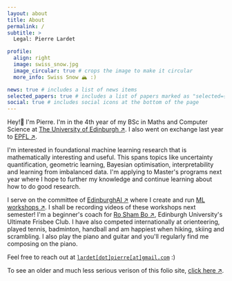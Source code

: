 ```yaml
---
layout: about
title: About
permalink: /
subtitle: >
  Legal: Pierre Lardet

profile:
  align: right
  image: swiss_snow.jpg
  image_circular: true # crops the image to make it circular
  more_info: Swiss Snow 🏔️ :)

news: true # includes a list of news items
selected_papers: true # includes a list of papers marked as "selected={true}"
social: true # includes social icons at the bottom of the page
---
```


Hey!👋 I'm Pierre. I'm in the 4th year of my BSc in Maths and Computer Science at [The University of Edinburgh ↗](https://www.ed.ac.uk/). I also went on exchange last year to [EPFL ↗](https://www.epfl.ch/en/).

I'm interested in foundational machine learning research that is mathematically interesting and useful. This spans topics like uncertainty quantification, geometric learning, Bayesian optimisation, interpretability and learning from imbalanced data. I'm applying to Master's programs next year where I hope to further my knowledge and continue learning about how to do good research.

I serve on the committee of [EdinburghAI ↗](https://edinburghai.org) where I create and run [ML workshops ↗](https://github.com/EdinburghAI/workshops). I shall be recording videos of these workshops next semester! I'm a beginner's coach for [Ro Sham Bo ↗](https://ultimaf.eusu.ed.ac.uk/), Edinburgh University's Ultimate Frisbee Club. I have also competed internationally at orienteering, played tennis, badminton, handball and am happiest when hiking, skiing and scrambling. I also play the piano and guitar and you'll regularly find me composing on the piano.

Feel free to reach out at <a href="mailto:lardet.pierre@gmail.com" id="email-link">`lardet[dot]pierre[at]gmail.com`</a> :)

<div id="copy-notification" class="notification">📋 Copied to clipboard!</div>

To see an older and much less serious verison of this folio site, [click here ↗](/old_folio/).

<script>
  document.addEventListener('DOMContentLoaded', () => {
    const emailLink = document.getElementById('email-link');
    const email = "lardet.pierre@gmail.com";
    const copyNotification = document.getElementById('copy-notification');

    emailLink.addEventListener('click', (e) => {
      e.preventDefault(); // Prevent the default mailto action
      navigator.clipboard.writeText(email).then(() => {
        // Show notification
        copyNotification.classList.add('show');
        setTimeout(() => {
          copyNotification.classList.remove('show');
        }, 2000); // Hide after 2 seconds
      });
    });
  });
</script>

<style>
  /* Style for the notification */
  .notification {
    position: fixed;
    bottom: 20px;
    right: 20px;
    background-color: #333;
    color: #fff;
    padding: 10px 20px;
    border-radius: 5px;
    font-size: 14px;
    display: none;
    opacity: 0;
    transition: opacity 0.3s ease, transform 0.3s ease;
    transform: translateY(20px);
    z-index: 1000;
  }

  /* Show the notification */
  .notification.show {
    display: block;
    opacity: 1;
    transform: translateY(0);
  }
</style>
